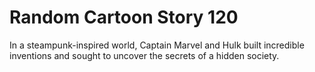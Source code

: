 # Random Cartoon Story 120

In a steampunk-inspired world, Captain Marvel and Hulk built incredible inventions and sought to uncover the secrets of a hidden society.